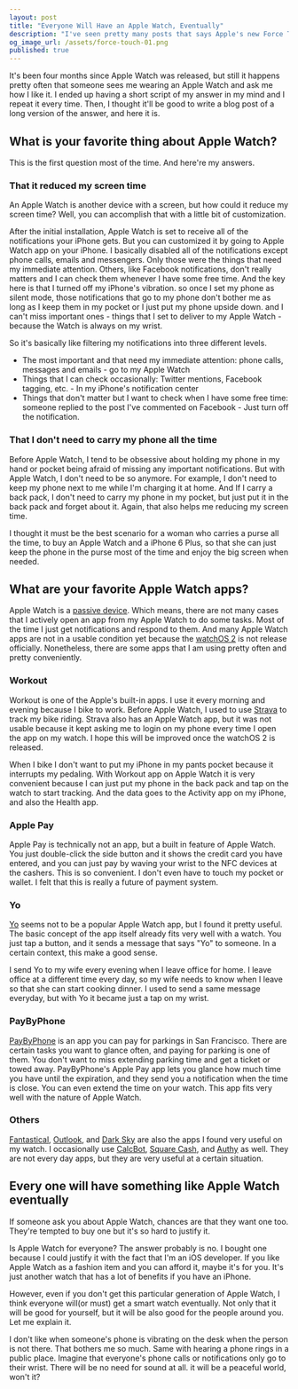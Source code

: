 ```yaml
---
layout: post
title: "Everyone Will Have an Apple Watch, Eventually"
description: "I've seen pretty many posts that says Apple's new Force Touch trackpads are amazing, So I would like to try myself."
og_image_url: /assets/force-touch-01.png
published: true
---
```


It's been four months since Apple Watch was released, but still it happens pretty often that someone sees me wearing an Apple Watch and ask me how I like it. I ended up having a short script of my answer in my mind and I repeat it every time. Then, I thought it'll be good to write a blog post of a long version of the answer, and here it is.

## What is your favorite thing about Apple Watch?

This is the first question most of the time. And here're my answers.

### That it reduced my screen time

An Apple Watch is another device with a screen, but how could it reduce my screen time? Well, you can accomplish that with a little bit of customization.

After the initial installation, Apple Watch is set to receive all of the notifications your iPhone gets. But you can customized it by going to Apple Watch app on your iPhone. I basically disabled all of the notifications except phone calls, emails and messengers. Only those were the things that need my immediate attention. Others, like Facebook notifications, don't really matters and I can check them whenever I have some free time. And the key here is that I turned off my iPhone's vibration. so once I set my phone as silent mode, those notifications that go to my phone don't bother me as long as I keep them in my pocket or I just put my phone upside down. and I can't miss important ones - things that I set to deliver to my Apple Watch - because the Watch is always on my wrist.

So it's basically like filtering my notifications into three different levels.

- The most important and that need my immediate attention: phone calls, messages and emails - go to my Apple Watch
- Things that I can check occasionally: Twitter mentions, Facebook tagging, etc. - In my iPhone's notification center
- Things that don't matter but I want to check when I have some free time: someone replied to the post I've commented on Facebook - Just turn off the notification.

### That I don't need to carry my phone all the time

Before Apple Watch, I tend to be obsessive about holding my phone in my hand or pocket being afraid of missing any important notifications. But with Apple Watch, I don't need to be so anymore. For example, I don't need to keep my phone next to me while I'm charging it at home. And If I carry a back pack, I don't need to carry my phone in my pocket, but just put it in the back pack and forget about it. Again, that also helps me reducing my screen time.

I thought it must be the best scenario for a woman who carries a purse all the time, to buy an Apple Watch and a iPhone 6 Plus, so that she can just keep the phone in the purse most of the time and enjoy the big screen when needed.

## What are your favorite Apple Watch apps?

Apple Watch is a [passive device](http://theoatmeal.com/blog/apple_watch). Which means, there are not many cases that I actively open an app from my Apple Watch to do some tasks. Most of the time I just get notifications and respond to them. And many Apple Watch apps are not in a usable condition yet because the [watchOS 2](http://www.apple.com/watchos-2-preview/) is not release officially. Nonetheless, there are some apps that I am using pretty often and pretty conveniently.

### Workout

Workout is one of the Apple's built-in apps. I use it every morning and evening because I bike to work. Before Apple Watch, I used to use [Strava](https://www.strava.com) to track my bike riding. Strava also has an Apple Watch app, but it was not usable because it kept asking me to login on my phone every time I open the app on my watch. I hope this will be improved once the watchOS 2 is released.

When I bike I don't want to put my iPhone in my pants pocket because it interrupts my pedaling. With Workout app on Apple Watch it is very convenient because I can just put my phone in the back pack and tap on the watch to start tracking. And the data goes to the Activity app on my iPhone, and also the Health app.

### Apple Pay

Apple Pay is technically not an app, but a built in feature of Apple Watch. You just double-click the side button and it shows the credit card you have entered, and you can just pay by waving your wrist to the NFC devices at the cashers. This is so convenient. I don't even have to touch my pocket or wallet. I felt that this is really a future of payment system.

### Yo

[Yo](https://www.justyo.co) seems not to be a popular Apple Watch app, but I found it pretty useful. The basic concept of the app itself already fits very well with a watch. You just tap a button, and it sends a message that says "Yo" to someone. In a certain context, this make a good sense.

I send Yo to my wife every evening when I leave office for home. I leave office at a different time every day, so my wife needs to know when I leave so that she can start cooking dinner. I used to send a same message everyday, but with Yo it became just a tap on my wrist.

### PayByPhone

[PayByPhone](https://www.paybyphone.com) is an app you can pay for parkings in San Francisco. There are certain tasks you want to glance often, and paying for parking is one of them. You don't want to miss extending parking time and get a ticket or towed away. PayByPhone's Apple Pay app lets you glance how much time you have until the expiration, and they send you a notification when the time is close. You can even extend the time on your watch. This app fits very well with the nature of Apple Watch.

### Others

[Fantastical](https://flexibits.com/fantastical), [Outlook](https://itunes.apple.com/us/app/microsoft-outlook/id951937596?mt=8), and [Dark Sky](http://darkskyapp.com) are also the apps I found very useful on my watch. I occasionally use [CalcBot](http://tapbots.com/calcbot/), [Square Cash](https://itunes.apple.com/us/app/square-cash-send-money-for/id711923939?mt=8), and [Authy](https://itunes.apple.com/us/app/authy/id494168017?mt=8) as well. They are not every day apps, but they are very useful at a certain situation.

## Every one will have something like Apple Watch eventually

If someone ask you about Apple Watch, chances are that they want one too. They're tempted to buy one but it's so hard to justify it.

Is Apple Watch for everyone? The answer probably is no. I bought one because I could justify it with the fact that I'm an iOS developer. If you like Apple Watch as a fashion item and you can afford it, maybe it's for you. It's just another watch that has a lot of benefits if you have an iPhone.

However, even if you don't get this particular generation of Apple Watch, I think everyone will(or must) get a smart watch eventually. Not only that it will be good for yourself, but it will be also good for the people around you. Let me explain it.

I don't like when someone's phone is vibrating on the desk when the person is not there. That bothers me so much. Same with hearing a phone rings in a public place. Imagine that everyone's phone calls or notifications only go to their wrist. There will be no need for sound at all. it will be a peaceful world, won't it?
